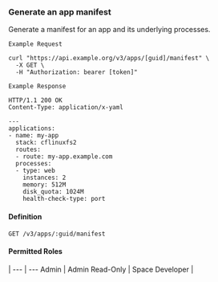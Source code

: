 ### Generate an app manifest

Generate a manifest for an app and its underlying processes.

```
Example Request
```

```shell
curl "https://api.example.org/v3/apps/[guid]/manifest" \
  -X GET \
  -H "Authorization: bearer [token]"
```

```
Example Response
```

```http
HTTP/1.1 200 OK
Content-Type: application/x-yaml

---
applications:
- name: my-app
  stack: cflinuxfs2
  routes:
  - route: my-app.example.com
  processes:
  - type: web
    instances: 2
    memory: 512M
    disk_quota: 1024M
    health-check-type: port
```

#### Definition
`GET /v3/apps/:guid/manifest`

#### Permitted Roles
 |
--- | ---
Admin |
Admin Read-Only |
Space Developer |
